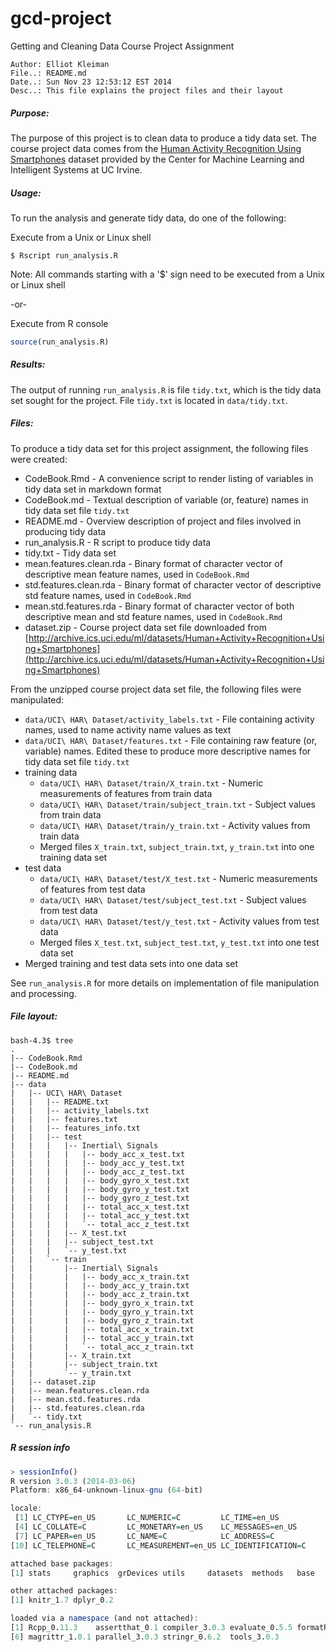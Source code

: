 gcd-project
===========

Getting and Cleaning Data Course Project Assignment

``` text
Author: Elliot Kleiman
File..: README.md
Date..: Sun Nov 23 12:53:12 EST 2014
Desc..: This file explains the project files and their layout
```
##### Purpose:

The purpose of this project is to clean data to produce a tidy data set.
The course project data comes from the [Human Activity Recognition Using 
Smartphones](http://archive.ics.uci.edu/ml/datasets/Human+Activity+Recognition+Using+Smartphones) dataset provided by the Center for Machine Learning and Intelligent Systems at UC Irvine.

##### Usage:

To run the analysis and generate tidy data, do one of the following:

Execute from a Unix or Linux shell
``` Shell
$ Rscript run_analysis.R
```
Note:
All commands starting with a '$' sign need to be executed from a Unix or Linux shell

-or-

Execute from R console
``` R
source(run_analysis.R)
```
##### Results:

The output of running `run_analysis.R` is file `tidy.txt`, which is the tidy data set sought for the project.
File `tidy.txt` is located in `data/tidy.txt`.

##### Files:

To produce a tidy data set for this project assignment, the following files were created:
- CodeBook.Rmd - A convenience script to render listing of variables in tidy data set in markdown format
- CodeBook.md - Textual description of variable (or, feature) names in tidy data set file `tidy.txt`
- README.md - Overview description of project and files involved in producing tidy data
- run_analysis.R - R script to produce tidy data
- tidy.txt - Tidy data set
- mean.features.clean.rda - Binary format of character vector of descriptive mean feature names, used in `CodeBook.Rmd`
- std.features.clean.rda - Binary format of character vector of descriptive std feature names, used in `CodeBook.Rmd`
- mean.std.features.rda - Binary format of character vector of both descriptive mean and std feature names, used in `CodeBook.Rmd`
- dataset.zip - Course project data set file downloaded from [http://archive.ics.uci.edu/ml/datasets/Human+Activity+Recognition+Using+Smartphones](http://archive.ics.uci.edu/ml/datasets/Human+Activity+Recognition+Using+Smartphones)

From the unzipped course project data set file, the following files were manipulated: 
- `data/UCI\ HAR\ Dataset/activity_labels.txt` - File containing activity names, used to name activity name values as text
- `data/UCI\ HAR\ Dataset/features.txt` - File containing raw feature (or, variable) names. Edited these to produce more descriptive names for tidy data set file `tidy.txt`
- training data
  - `data/UCI\ HAR\ Dataset/train/X_train.txt` - Numeric measurements of features from train data
  - `data/UCI\ HAR\ Dataset/train/subject_train.txt` - Subject values from train data
  - `data/UCI\ HAR\ Dataset/train/y_train.txt` - Activity values from train data
  - Merged files `X_train.txt`, `subject_train.txt`, `y_train.txt` into one training data set
- test data
  - `data/UCI\ HAR\ Dataset/test/X_test.txt` - Numeric measurements of features from test data
  - `data/UCI\ HAR\ Dataset/test/subject_test.txt` - Subject values from test data
  - `data/UCI\ HAR\ Dataset/test/y_test.txt` - Activity values from test data
  -  Merged files `X_test.txt`, `subject_test.txt`, `y_test.txt` into one test data set
- Merged training and test data sets into one data set

See `run_analysis.R` for more details on implementation of file manipulation and processing.

##### File layout:

``` Shell
bash-4.3$ tree
.
|-- CodeBook.Rmd
|-- CodeBook.md
|-- README.md
|-- data
|   |-- UCI\ HAR\ Dataset
|   |   |-- README.txt
|   |   |-- activity_labels.txt
|   |   |-- features.txt
|   |   |-- features_info.txt
|   |   |-- test
|   |   |   |-- Inertial\ Signals
|   |   |   |   |-- body_acc_x_test.txt
|   |   |   |   |-- body_acc_y_test.txt
|   |   |   |   |-- body_acc_z_test.txt
|   |   |   |   |-- body_gyro_x_test.txt
|   |   |   |   |-- body_gyro_y_test.txt
|   |   |   |   |-- body_gyro_z_test.txt
|   |   |   |   |-- total_acc_x_test.txt
|   |   |   |   |-- total_acc_y_test.txt
|   |   |   |   `-- total_acc_z_test.txt
|   |   |   |-- X_test.txt
|   |   |   |-- subject_test.txt
|   |   |   `-- y_test.txt
|   |   `-- train
|   |       |-- Inertial\ Signals
|   |       |   |-- body_acc_x_train.txt
|   |       |   |-- body_acc_y_train.txt
|   |       |   |-- body_acc_z_train.txt
|   |       |   |-- body_gyro_x_train.txt
|   |       |   |-- body_gyro_y_train.txt
|   |       |   |-- body_gyro_z_train.txt
|   |       |   |-- total_acc_x_train.txt
|   |       |   |-- total_acc_y_train.txt
|   |       |   `-- total_acc_z_train.txt
|   |       |-- X_train.txt
|   |       |-- subject_train.txt
|   |       `-- y_train.txt
|   |-- dataset.zip
|   |-- mean.features.clean.rda
|   |-- mean.std.features.rda
|   |-- std.features.clean.rda
|   `-- tidy.txt
`-- run_analysis.R
```
##### R session info

``` R
> sessionInfo()
R version 3.0.3 (2014-03-06)
Platform: x86_64-unknown-linux-gnu (64-bit)

locale:
 [1] LC_CTYPE=en_US       LC_NUMERIC=C         LC_TIME=en_US       
 [4] LC_COLLATE=C         LC_MONETARY=en_US    LC_MESSAGES=en_US   
 [7] LC_PAPER=en_US       LC_NAME=C            LC_ADDRESS=C        
[10] LC_TELEPHONE=C       LC_MEASUREMENT=en_US LC_IDENTIFICATION=C 

attached base packages:
[1] stats     graphics  grDevices utils     datasets  methods   base     

other attached packages:
[1] knitr_1.7 dplyr_0.2

loaded via a namespace (and not attached):
[1] Rcpp_0.11.3    assertthat_0.1 compiler_3.0.3 evaluate_0.5.5 formatR_1.0   
[6] magrittr_1.0.1 parallel_3.0.3 stringr_0.6.2  tools_3.0.3
```

